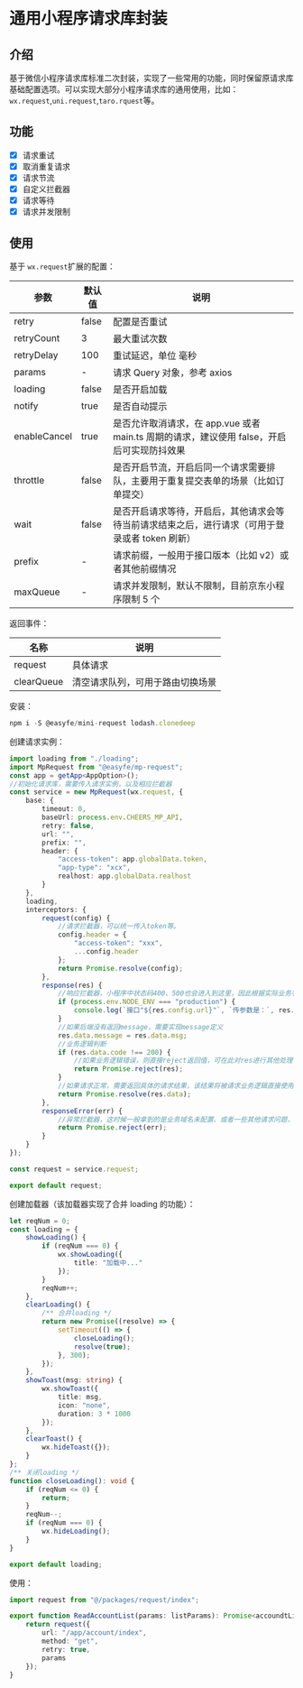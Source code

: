 # 通用小程序请求库封装

## 介绍

基于微信小程序请求库标准二次封装，实现了一些常用的功能，同时保留原请求库基础配置选项。可以实现大部分小程序请求库的通用使用，比如：`wx.request`,`uni.request`,`taro.rquest`等。

## 功能

-   [x] 请求重试
-   [x] 取消重复请求
-   [x] 请求节流
-   [x] 自定义拦截器
-   [x] 请求等待
-   [x] 请求并发限制

## 使用

基于 `wx.request`扩展的配置：

| 参数         | 默认值 | 说明                                                                                            |
| ------------ | ------ | ----------------------------------------------------------------------------------------------- |
| retry        | false  | 配置是否重试                                                                                    |
| retryCount   | 3      | 最大重试次数                                                                                    |
| retryDelay   | 100    | 重试延迟，单位 毫秒                                                                             |
| params       | -      | 请求 Query 对象，参考 axios                                                                     |
| loading      | false  | 是否开启加载                                                                                    |
| notify       | true   | 是否自动提示                                                                                    |
| enableCancel | true   | 是否允许取消请求，在 app.vue 或者 main.ts 周期的请求，建议使用 false，开启后可实现防抖效果      |
| throttle     | false  | 是否开启节流，开启后同一个请求需要排队，主要用于重复提交表单的场景（比如订单提交）              |
| wait         | false  | 是否开启请求等待，开启后，其他请求会等待当前请求结束之后，进行请求（可用于登录或者 token 刷新） |
| prefix       | -      | 请求前缀，一般用于接口版本（比如 v2）或者其他前缀情况                                           |
| maxQueue     | -      | 请求并发限制，默认不限制，目前京东小程序限制 5 个                                               |

返回事件：

| 名称       | 说明                             |
| ---------- | -------------------------------- |
| request    | 具体请求                         |
| clearQueue | 清空请求队列，可用于路由切换场景 |

安装：

```typescript
npm i -S @easyfe/mini-request lodash.clonedeep
```

创建请求实例：

```typescript
import loading from "./loading";
import MpRequest from "@easyfe/mp-request";
const app = getApp<AppOption>();
//初始化请求库，需要传入请求实例，以及相应拦截器
const service = new MpRequest(wx.request, {
    base: {
        timeout: 0,
        baseUrl: process.env.CHEERS_MP_API,
        retry: false,
        url: "",
        prefix: "",
        header: {
            "access-token": app.globalData.token,
            "app-type": "xcx",
            realhost: app.globalData.realhost
        }
    },
    loading,
    interceptors: {
        request(config) {
            //请求拦截器，可以统一传入token等。
            config.header = {
                "access-token": "xxx",
                ...config.header
            };
            return Promise.resolve(config);
        },
        response(res) {
            //响应拦截器，小程序中状态码400、500也会进入到这里，因此根据实际业务判断statusCode
            if (process.env.NODE_ENV === "production") {
                console.log(`接口"${res.config.url}"`, `传参数是：`, res.config.data, `返回数据结构为:`, res.data);
            }
            //如果后端没有返回message，需要实现message定义
            res.data.message = res.data.msg;
            //业务逻辑判断
            if (res.data.code !== 200) {
                //如果业务逻辑错误，则直接reject返回值，可在此对res进行其他处理
                return Promise.reject(res);
            }
            //如果请求正常，需要返回具体的请求结果，该结果将被请求业务逻辑直接使用
            return Promise.resolve(res.data);
        },
        responseError(err) {
            //异常拦截器，这时候一般拿到的是业务域名未配置、或者一些其他请求问题，与业务逻辑无关了，直接返回即可
            return Promise.reject(err);
        }
    }
});

const request = service.request;

export default request;
```

创建加载器（该加载器实现了合并 loading 的功能）：

```typescript
let reqNum = 0;
const loading = {
    showLoading() {
        if (reqNum === 0) {
            wx.showLoading({
                title: "加载中..."
            });
        }
        reqNum++;
    },
    clearLoading() {
        /** 合并loading */
        return new Promise((resolve) => {
            setTimeout(() => {
                closeLoading();
                resolve(true);
            }, 300);
        });
    },
    showToast(msg: string) {
        wx.showToast({
            title: msg,
            icon: "none",
            duration: 3 * 1000
        });
    },
    clearToast() {
        wx.hideToast({});
    }
};
/** 关闭loading */
function closeLoading(): void {
    if (reqNum <= 0) {
        return;
    }
    reqNum--;
    if (reqNum === 0) {
        wx.hideLoading();
    }
}

export default loading;
```

使用：

```typescript
import request from "@/packages/request/index";

export function ReadAccountList(params: listParams): Promise<accoundtList> {
    return request({
        url: "/app/account/index",
        method: "get",
        retry: true,
        params
    });
}
```
